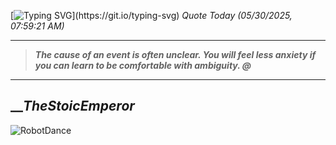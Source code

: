 [![Typing SVG](https://readme-typing-svg.herokuapp.com?font=Press+Start+2P&color=C2F784&size=35&width=900&height=100&lines=Hello+World%2C+I'm+Hung+!)](https://git.io/typing-svg) 
_Quote Today (05/30/2025, 07:59:21 AM)_
___
>**_The cause of an event is often unclear. You will feel less anxiety if you can learn to be comfortable with ambiguity. @_**
___

## __**_TheStoicEmperor_**

![RobotDance](src/assets/images/robot-dancing-dribble.gif?style=center)
